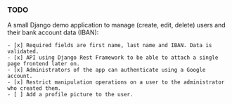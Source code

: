 ### TODO


A small Django demo application to manage (create, edit, delete) users and their bank account data (IBAN):
 
    - [x] Required fields are first name, last name and IBAN. Data is validated.
    - [x] API using Django Rest Framework to be able to attach a single page frontend later on.
    - [x] Administrators of the app can authenticate using a Google account.
    - [x] Restrict manipulation operations on a user to the administrator who created them.
    - [ ] Add a profile picture to the user.
